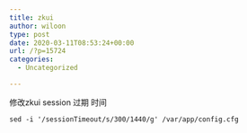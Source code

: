 ```yaml
---
title: zkui
author: wiloon
type: post
date: 2020-03-11T08:53:24+00:00
url: /?p=15724
categories:
  - Uncategorized

---
```

修改zkui session 过期 时间

<pre><code class="language-bash line-numbers">sed -i '/sessionTimeout/s/300/1440/g' /var/app/config.cfg
</code></pre>